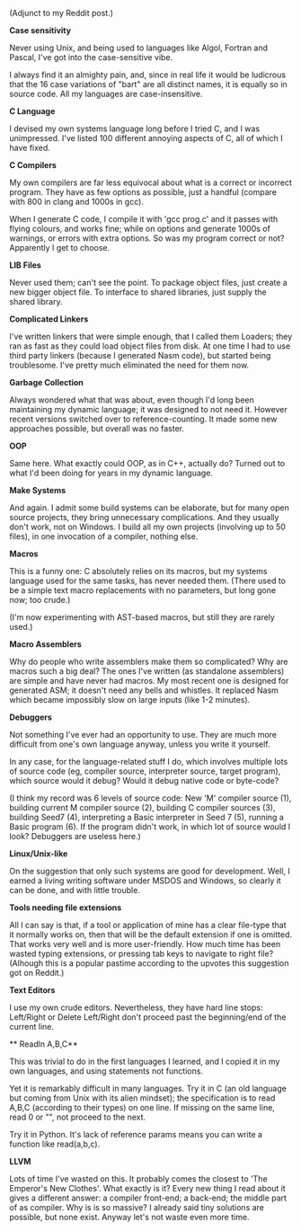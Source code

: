 (Adjunct to my Reddit post.)

**Case sensitivity**

Never using Unix, and being used to languages like Algol, Fortran and Pascal, I've got into the case-sensitive vibe.

I always find it an almighty pain, and, since in real life it would be ludicrous that the 16 case variations of "bart" are all distinct names, it is equally so in source code. All my languages are case-insensitive.

**C Language**

I devised my own systems language long before I tried C, and I was unimpressed. I've listed 100 different annoying aspects of C, all of which I have fixed.

**C Compilers**

My own compilers are far less equivocal about what is a correct or incorrect program. They have as few options as possible, just a handful (compare with 800 in clang and 1000s in gcc).

When I generate C code, I compile it with 'gcc prog.c' and it passes with flying colours, and works fine; while on options and generate 1000s of warnings, or errors with extra options. So was my program correct or not? Apparently I get to choose.

**LIB Files**

Never used them; can't see the point. To package object files, just create a new bigger object file. To interface to shared libraries, just supply the shared library.

**Complicated Linkers**

I've written linkers that were simple enough, that I called them Loaders; they ran as fast as they could load object files from disk. At one time I had to use third party linkers (because I generated Nasm code), but started being troublesome. I've pretty much eliminated the need for them now.

**Garbage Collection**

Always wondered what that was about, even though I'd long been maintaining my dynamic language; it was designed to not need it. However recent versions switched over to reference-counting. It made some new approaches possible, but overall was no faster.

**OOP**

Same here. What exactly could OOP, as in C++, actually do? Turned out to what I'd been doing for years in my dynamic language.

**Make Systems**

And again. I admit some build systems can be elaborate, but for many open source projects, they bring unnecessary complications. And they usually don't work, not on Windows. I build all my own projects (involving up to 50 files), in one invocation of a compiler, nothing else.

**Macros**

This is a funny one: C absolutely relies on its macros, but my systems language used for the same tasks, has never needed them. (There used to be a simple text macro replacements with no parameters, but long gone now; too crude.)

(I'm now experimenting with AST-based macros, but still they are rarely used.)

**Macro Assemblers**

Why do people who write assemblers make them so complicated? Why are macros such a big deal? The ones I've written (as standalone assemblers) are simple and have never had macros. My most recent one is designed for generated ASM; it doesn't need any bells and whistles. It replaced Nasm which became impossibly slow on large inputs (like 1-2 minutes).

**Debuggers**

<Shrug> Not something I've ever had an opportunity to use. They are much more difficult from one's own language anyway, unless you write it yourself.

In any case, for the language-related stuff I do, which involves multiple lots of source code (eg, compiler source, interpreter source, target program), which source would it debug? Would it debug native code or byte-code?

(I think my record was 6 levels of source code: New 'M' compiler source (1), building current M compiler source (2), building C compiler sources (3), building Seed7 (4), interpreting a Basic interpreter in Seed 7 (5), running a Basic program (6). If the program didn't work, in which lot of source would I look? Debuggers are useless here.)

**Linux/Unix-like**

On the suggestion that only such systems are good for development. Well, I earned a living writing software under MSDOS and Windows, so clearly it can be done, and with little trouble.

**Tools needing file extensions**

All I can say is that, if a tool or application of mine has a clear file-type that it normally works on, then that will be the default extension if one is omitted. That works very well and is more user-friendly. How much time has been wasted typing extensions, or pressing tab keys to navigate to right file? (Alhough this is a popular pastime according to the upvotes this suggestion got on Reddit.)

**Text Editors**

I use my own crude editors. Nevertheless, they have hard line stops: Left/Right or Delete Left/Right don't proceed past the beginning/end of the current line.

** Readln A,B,C**

This was trivial to do in the first languages I learned, and I copied it in my own languages, and using statements not functions.

Yet it is remarkably difficult in many languages. Try it in C (an old language but coming from Unix with its alien mindset); the specification is to read A,B,C (according to their types) on one line. If missing on the same line, read 0 or "", not proceed to the next.

Try it in Python. It's lack of reference params means you can write a function like read(a,b,c).

**LLVM**

Lots of time I've wasted on this. It probably comes the closest to 'The Emperor's New Clothes'. What exactly is it? Every new thing I read about it gives a different answer: a compiler front-end; a back-end; the middle part of as compiler. Why is is so massive? I already said tiny solutions are possible, but none exist. Anyway let's not waste even more time.


